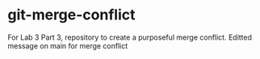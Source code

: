 # git-merge-conflict
For Lab 3 Part 3, repository to create a purposeful merge conflict.
Editted message on main for merge conflict
